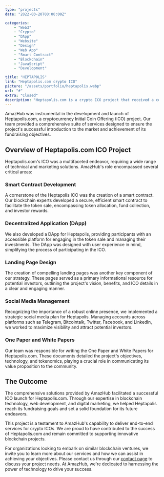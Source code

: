 ```yaml
---
type: "projects"
date: "2022-03-20T00:00:00Z"

categories: 
    - "Web3"
    - "Crypto"
    - "DApp"
    - "Website"
    - "Design"
    - "Web App"
    - "Smart Contract"
    - "Blockchain"
    - "JavaScript"
    - "Development"

title: "HEPTAPOLIS"
link: "Heptapolis.com crypto ICO"
picture: "/assets/portfolio/heptapolis.webp"
url: "#"
extra: "Closed"
description: "Heptapolis.com is a crypto ICO project that received a comprehensive all-in-one solution from AmazHub CY Ltd. This solution included smart contract development, DApp creation, landing page design, social media management, as well as the creation of One Paper and White Papers. With AmazHub CY's expertise, Heptapolis.com was able to successfully launch their cryptocurrency ICO and achieve their fundraising goals."
---
```

AmazHub was instrumental in the development and launch of Heptapolis.com, a cryptocurrency Initial Coin Offering (ICO) project. Our team provided a comprehensive suite of services designed to ensure the project's successful introduction to the market and achievement of its fundraising objectives.

## Overview of Heptapolis.com ICO Project
Heptapolis.com's ICO was a multifaceted endeavor, requiring a wide range of technical and marketing solutions. AmazHub's role encompassed several critical areas:

### Smart Contract Development
A cornerstone of the Heptapolis ICO was the creation of a smart contract. Our blockchain experts developed a secure, efficient smart contract to facilitate the token sale, encompassing token allocation, fund collection, and investor rewards.

### Decentralized Application (DApp)
We also developed a DApp for Heptapolis, providing participants with an accessible platform for engaging in the token sale and managing their investments. The DApp was designed with user experience in mind, simplifying the process of participating in the ICO.

### Landing Page Design
The creation of compelling landing pages was another key component of our strategy. These pages served as a primary informational resource for potential investors, outlining the project's vision, benefits, and ICO details in a clear and engaging manner.

### Social Media Management
Recognizing the importance of a robust online presence, we implemented a strategic social media plan for Heptapolis. Managing accounts across platforms such as Telegram, Bitcointalk, Twitter, Facebook, and LinkedIn, we worked to maximize visibility and attract potential investors.

### One Paper and White Papers
Our team was responsible for writing the One Paper and White Papers for Heptapolis.com. These documents detailed the project's objectives, technology, and tokenomics, playing a crucial role in communicating its value proposition to the community.

## The Outcome
The comprehensive solutions provided by AmazHub facilitated a successful ICO launch for Heptapolis.com. Through our expertise in blockchain technology, web development, and digital marketing, we helped Heptapolis reach its fundraising goals and set a solid foundation for its future endeavors.

This project is a testament to AmazHub's capability to deliver end-to-end services for crypto ICOs. We are proud to have contributed to the success of Heptapolis.com and remain committed to supporting innovative blockchain projects.

For organizations looking to embark on similar blockchain ventures, we invite you to learn more about our services and how we can assist in achieving your objectives. Please contact us through our [contact page](https://amazhub.net/contact-us) to discuss your project needs. At AmazHub, we're dedicated to harnessing the power of technology to drive your success.
